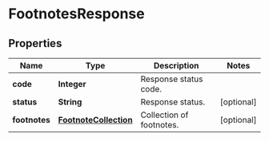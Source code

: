 
# FootnotesResponse

## Properties
Name | Type | Description | Notes
------------ | ------------- | ------------- | -------------
**code** | **Integer** | Response status code. | 
**status** | **String** | Response status. |  [optional]
**footnotes** | [**FootnoteCollection**](FootnoteCollection.md) | Collection of footnotes. |  [optional]




